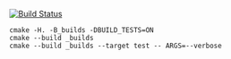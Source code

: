 [![Build Status](https://travis-ci.org/KadrusBAG/rb_tree.svg?branch=master)](https://travis-ci.org/KadrusBAG/rb_tree)
```
cmake -H. -B_builds -DBUILD_TESTS=ON
cmake --build _builds
cmake --build _builds --target test -- ARGS=--verbose
```

